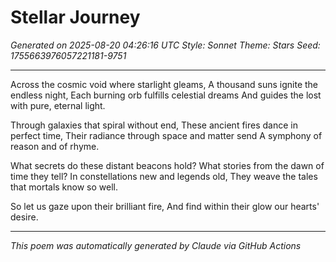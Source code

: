 # Stellar Journey

*Generated on 2025-08-20 04:26:16 UTC*
*Style: Sonnet*
*Theme: Stars*
*Seed: 1755663976057221181-9751*

---

Across the cosmic void where starlight gleams,
A thousand suns ignite the endless night,
Each burning orb fulfills celestial dreams
And guides the lost with pure, eternal light.

Through galaxies that spiral without end,
These ancient fires dance in perfect time,
Their radiance through space and matter send
A symphony of reason and of rhyme.

What secrets do these distant beacons hold?
What stories from the dawn of time they tell?
In constellations new and legends old,
They weave the tales that mortals know so well.

So let us gaze upon their brilliant fire,
And find within their glow our hearts' desire.

---

*This poem was automatically generated by Claude via GitHub Actions*